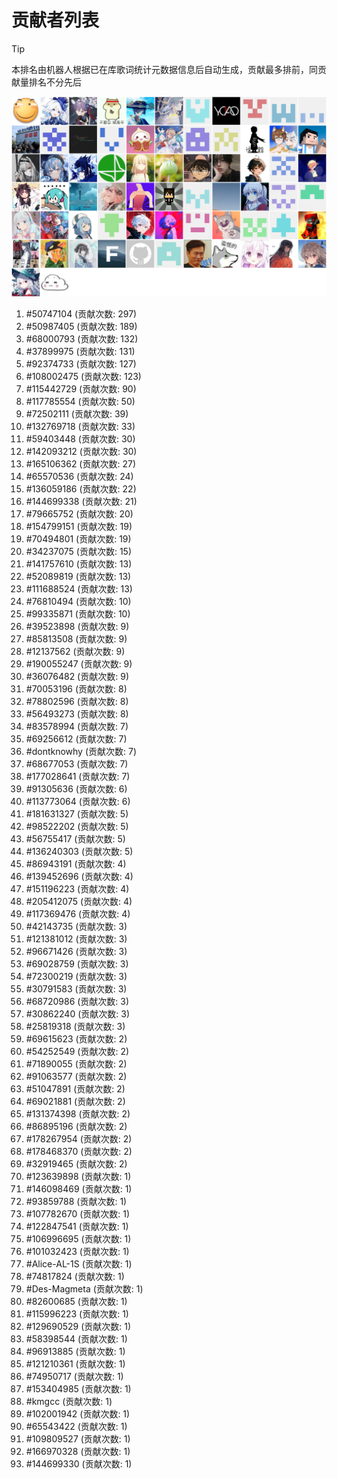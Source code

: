 # 贡献者列表

> [!TIP]
> 本排名由机器人根据已在库歌词统计元数据信息后自动生成，贡献最多排前，同贡献量排名不分先后

![贡献者头像画廊](./CONTRIBUTORS.svg)

1. #50747104 (贡献次数: 297)
2. #50987405 (贡献次数: 189)
3. #68000793 (贡献次数: 132)
4. #37899975 (贡献次数: 131)
5. #92374733 (贡献次数: 127)
6. #108002475 (贡献次数: 123)
7. #115442729 (贡献次数: 90)
8. #117785554 (贡献次数: 50)
9. #72502111 (贡献次数: 39)
10. #132769718 (贡献次数: 33)
11. #59403448 (贡献次数: 30)
12. #142093212 (贡献次数: 30)
13. #165106362 (贡献次数: 27)
14. #65570536 (贡献次数: 24)
15. #136059186 (贡献次数: 22)
16. #144699338 (贡献次数: 21)
17. #79665752 (贡献次数: 20)
18. #154799151 (贡献次数: 19)
19. #70494801 (贡献次数: 19)
20. #34237075 (贡献次数: 15)
21. #141757610 (贡献次数: 13)
22. #52089819 (贡献次数: 13)
23. #111688524 (贡献次数: 13)
24. #76810494 (贡献次数: 10)
25. #99335871 (贡献次数: 10)
26. #39523898 (贡献次数: 9)
27. #85813508 (贡献次数: 9)
28. #12137562 (贡献次数: 9)
29. #190055247 (贡献次数: 9)
30. #36076482 (贡献次数: 9)
31. #70053196 (贡献次数: 8)
32. #78802596 (贡献次数: 8)
33. #56493273 (贡献次数: 8)
34. #83578994 (贡献次数: 7)
35. #69256612 (贡献次数: 7)
36. #dontknowhy (贡献次数: 7)
37. #68677053 (贡献次数: 7)
38. #177028641 (贡献次数: 7)
39. #91305636 (贡献次数: 6)
40. #113773064 (贡献次数: 6)
41. #181631327 (贡献次数: 5)
42. #98522202 (贡献次数: 5)
43. #56755417 (贡献次数: 5)
44. #136240303 (贡献次数: 5)
45. #86943191 (贡献次数: 4)
46. #139452696 (贡献次数: 4)
47. #151196223 (贡献次数: 4)
48. #205412075 (贡献次数: 4)
49. #117369476 (贡献次数: 4)
50. #42143735 (贡献次数: 3)
51. #121381012 (贡献次数: 3)
52. #96671426 (贡献次数: 3)
53. #69028759 (贡献次数: 3)
54. #72300219 (贡献次数: 3)
55. #30791583 (贡献次数: 3)
56. #68720986 (贡献次数: 3)
57. #30862240 (贡献次数: 3)
58. #25819318 (贡献次数: 3)
59. #69615623 (贡献次数: 2)
60. #54252549 (贡献次数: 2)
61. #71890055 (贡献次数: 2)
62. #91063577 (贡献次数: 2)
63. #51047891 (贡献次数: 2)
64. #69021881 (贡献次数: 2)
65. #131374398 (贡献次数: 2)
66. #86895196 (贡献次数: 2)
67. #178267954 (贡献次数: 2)
68. #178468370 (贡献次数: 2)
69. #32919465 (贡献次数: 2)
70. #123639898 (贡献次数: 1)
71. #146098469 (贡献次数: 1)
72. #93859788 (贡献次数: 1)
73. #107782670 (贡献次数: 1)
74. #122847541 (贡献次数: 1)
75. #106996695 (贡献次数: 1)
76. #101032423 (贡献次数: 1)
77. #Alice-AL-1S (贡献次数: 1)
78. #74817824 (贡献次数: 1)
79. #Des-Magmeta (贡献次数: 1)
80. #82600685 (贡献次数: 1)
81. #115996223 (贡献次数: 1)
82. #129690529 (贡献次数: 1)
83. #58398544 (贡献次数: 1)
84. #96913885 (贡献次数: 1)
85. #121210361 (贡献次数: 1)
86. #74950717 (贡献次数: 1)
87. #153404985 (贡献次数: 1)
88. #kmgcc (贡献次数: 1)
89. #102001942 (贡献次数: 1)
90. #65543422 (贡献次数: 1)
91. #109809527 (贡献次数: 1)
92. #166970328 (贡献次数: 1)
93. #144699330 (贡献次数: 1)
